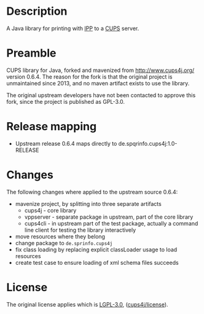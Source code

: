 # Description

A Java library for printing with [IPP](https://en.wikipedia.org/wiki/Internet_Printing_Protocol) to a [CUPS](https://en.wikipedia.org/wiki/CUPS) server.

# Preamble

CUPS library for Java, forked and mavenized from http://www.cups4j.org/ version 0.6.4. The reason for the fork is that the original project is unmaintained since 2013, and no maven artifact exists to use the library.

The original upstream developers have not been contacted to approve this fork, since the project is published as GPL-3.0.

# Release mapping

- Upstream release 0.6.4 maps directly to de.spqrinfo.cups4j:1.0-RELEASE

# Changes

The following changes where applied to the upstream source 0.6.4:
- mavenize project, by splitting into three separate artifacts
    - cups4j - core library
    - vppserver - separate package in upstream, part of the core library
    - cups4cli - in upstream part of the test package, actually a command line client for testing the library interactively
- move resources where they belong
- change package to `de.sprinfo.cups4j`
- fix class loading by replacing explicit classLoader usage to load resources
- create test case to ensure loading of xml schema files succeeds

# License

The original license applies which is [LGPL-3.0](https://opensource.org/licenses/GPL-3.0), ([cups4j/license](http://www.cups4j.org/index.php?option=com_content&view=article&id=8&Itemid=10)).
